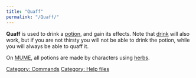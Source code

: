 ```yaml
---
title: "Quaff"
permalink: "/Quaff/"
---
```


**Quaff** is used to drink a [potion](potion "wikilink"), and gain its
effects. Note that [drink](drink "wikilink") will also work, but if you
are not thirsty you will not be able to drink the potion, while you will
always be able to quaff it.

On [MUME](MUME "wikilink"), all potions are made by characters using
[herbs](herblore "wikilink").

[Category: Commands](Category:_Commands "wikilink") [Category: Help
files](Category:_Help_files "wikilink")